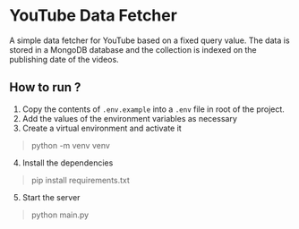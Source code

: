 # YouTube Data Fetcher

A simple data fetcher for YouTube based on a fixed query value. The data is stored in a MongoDB database and the collection is indexed on the publishing date of the videos.

## How to run ?

1. Copy the contents of `.env.example` into a `.env` file in root of the project.
2. Add the values of the environment variables as necessary
3. Create a virtual environment and activate it
> python -m venv venv
4. Install the dependencies
> pip install requirements.txt
5. Start the server 
> python main.py